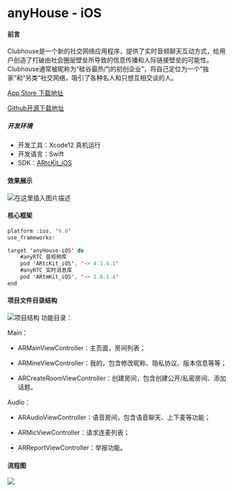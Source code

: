 # anyHouse - iOS

#### 前言
Clubhouse是一个新的社交网络应用程序，提供了实时音频聊天互动方式，给用户创造了打破由社会圈层壁垒所导致的信息传播和人际链接壁垒的可能性。Clubhouse通常被昵称为“硅谷最热门的初创企业”，将自己定位为一个“独家”和“另类”社交网络，吸引了各种名人和只想互相交谈的人。

 [App Store 下载地址](https://apps.apple.com/cn/app/anyhouse/id1560103105)

 [Github开源下载地址](https://github.com/anyRTC-UseCase/anyHouse)

##### 开发环境
- 开发工具：Xcode12   真机运行
- 开发语言：Swift
- SDK：[ARtcKit_iOS](https://docs.anyrtc.io/download)
#### 效果展示
![在这里插入图片描述](https://img-blog.csdnimg.cn/20210415171330738.gif#pic_center)


#### 核心框架
```swift
platform :ios, '9.0'
use_frameworks!

target 'anyHouse-iOS' do
    #anyRTC 音视频库
    pod 'ARtcKit_iOS', '~> 4.1.4.1'
    #anyRTC 实时消息库
    pod 'ARtmKit_iOS', '~> 1.0.1.4'
end
```

#### 项目文件目录结构
![项目结构](https://img-blog.csdnimg.cn/20210415104728522.png?x-oss-process=image/watermark,type_ZmFuZ3poZW5naGVpdGk,shadow_10,text_aHR0cHM6Ly9ibG9nLmNzZG4ubmV0L3dlaXhpbl80NDY1NjM0MA==,size_16,color_FFFFFF,t_70#pic_center)
 功能目录：

Main：

- ARMainViewController：主页面，房间列表；

- ARMineViewController：我的，包含修改昵称、隐私协议、版本信息等等；

- ARCreateRoomViewController：创建房间，包含创建公开/私密房间、添加话题。

Audio：

- ARAudioViewController：语音房间，包含语音聊天、上下麦等功能；

- ARMicViewController：请求连麦列表；

- ARReportViewController：举报功能。

#### 流程图

![](https://img-blog.csdnimg.cn/2021032513170967.jpg?x-oss-process=image/watermark,type_ZmFuZ3poZW5naGVpdGk,shadow_10,text_aHR0cHM6Ly9ibG9nLmNzZG4ubmV0L3FxXzE1NzQxNjAz,size_16,color_FFFFFF,t_70)


